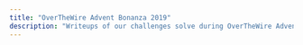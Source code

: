 ```yaml
---
title: "OverTheWire Advent Bonanza 2019"
description: "Writeups of our challenges solve during OverTheWire Advent Bonanza 2019"
---
```


